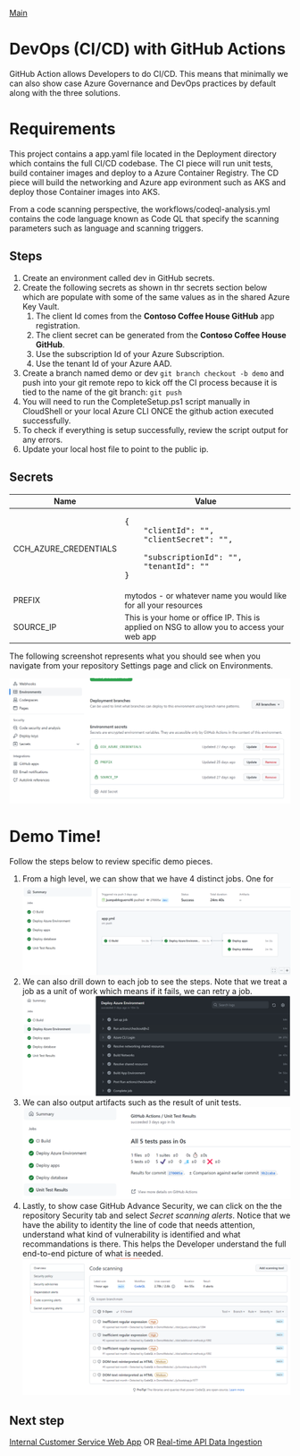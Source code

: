 [Main](README.md)

# DevOps (CI/CD) with GitHub Actions
GitHub Action allows Developers to do CI/CD. This means that minimally we can also show case Azure Governance and DevOps practices by default along with the three solutions.

# Requirements
This project contains a app.yaml file located in the Deployment directory which contains the full CI/CD codebase. The CI piece will run unit tests, build container images and deploy to a Azure Container Registry. The CD piece will build the networking and Azure app evironment such as AKS and deploy those Container images into AKS.

From a code scanning perspective, the workflows/codeql-analysis.yml contains the code language known as Code QL that specify the scanning parameters such as language and scanning triggers. 

## Steps
1. Create an environment called dev in GitHub secrets. 
2. Create the following secrets as shown in thr secrets section below which are populate with some of the same values as in the shared Azure Key Vault.
    1. The client Id comes from the **Contoso Coffee House GitHub** app registration.
    2. The client secret can be generated from the  **Contoso Coffee House GitHub**.
    3. Use the subscription Id of your Azure Subscription.
    4. Use the tenant Id of your Azure AAD.
3. Create a branch named demo or dev ```git branch checkout -b demo``` and push into your git remote repo to kick off the CI process because it is tied to the name of the git branch: ```git push```
4. You will need to run the CompleteSetup.ps1 script manually in CloudShell or your local Azure CLI ONCE the github action executed successfully.
5. To check if everything is setup successfully, review the script output for any errors.
6. Update your local host file to point to the public ip.

## Secrets
| Name | Value |
| --- | --- |
| CCH_AZURE_CREDENTIALS | <pre>{<br/>&nbsp;&nbsp;&nbsp;&nbsp;"clientId": "",<br/>&nbsp;&nbsp;&nbsp;&nbsp;"clientSecret": "", <br/>&nbsp;&nbsp;&nbsp;&nbsp;"subscriptionId": "",<br/>&nbsp;&nbsp;&nbsp;&nbsp;"tenantId": "" <br/>}</pre> |
| PREFIX | mytodos - or whatever name you would like for all your resources |
| SOURCE_IP | This is your home or office IP. This is applied on NSG to allow you to access your web app |

The following screenshot represents what you should see when you navigate from your repository Settings page and click on Environments.

![Environment Secrets Setup](/doc/SecretsPerEnvironment.png)

# Demo Time!
Follow the steps below to review specific demo pieces.

1. From a high level, we can show that we have 4 distinct jobs. One for 
![GitHub Action](/doc/GitHubAction.png)
2. We can also drill down to each job to see the steps. Note that we treat a job as a unit of work which means if it fails, we can retry a job.
![GitHub Action Job](/doc/GitHubActionJob.png)
3. We can also output artifacts such as the result of unit tests.
![Unit Tests](/doc/UnitTests.png)
4. Lastly, to show case GitHub Advance Security, we can click on the the repository Security tab and select *Secret scanning alerts*. Notice that we have the ability to identity the line of code that needs attention, understand what kind of vulnerability is identified and what recommandations is there. This helps the Developer understand the full end-to-end picture of what is needed.
![GitHub Enterprise Advance Security](/doc/GHEAdvanceSecurity.png)

## Next step
[Internal Customer Service Web App](APP.md) OR [Real-time API Data Ingestion](AKS.md)